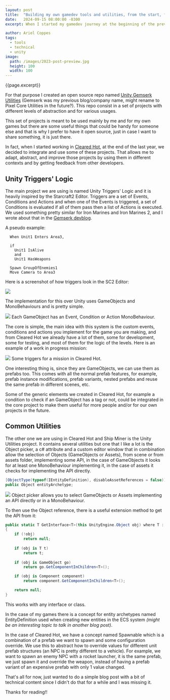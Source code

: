 ```yaml
---
layout: post
title:  "Building my own gamedev tools and utilities, from the start, for the future"
date:   2024-09-15 08:00:00 -0300
excerpt: When I started my gamedev journey at the beginning of the previous year, one important objective in mind was to work in building a set of tools and utilities while developing each minigame, prototype, experience, etc, to be used for the next ones, and so on. 

author: Ariel Coppes
tags:
  - tools
  - technical
  - unity
image:
  path: /images/2023-post-preview.jpg
  height: 100
  width: 100
---
```


{{page.excerpt}}

For that purpose I created an open source repo named [Unity Gemserk Utilities](https://github.com/acoppes/unity-gemserk-utilities) (Gemserk was my previous blog/company name, might rename to Pixel Core Utilities in the future?). This repo consist in a set of projects with different levels of abstraction and for various usages.

This set of projects is meant to be used mainly by me and for my own games but there are some useful things that could be handy for someone else and that is why I prefer to have it open source, just in case I want to share something, it is just there. 

In fact, when I started working in [Cleared Hot](https://store.steampowered.com/app/1710820/Cleared_Hot/), at the end of the last year, we decided to integrate and use some of these projects. That allows me to adapt, abstract, and improve those projects by using them in different contexts and by getting feedback from other developers.

## Unity Triggers' Logic

The main project we are using is named Unity Triggers' Logic and it is heavily inspired by the Starcraft2 Editor. Triggers are a set of Events, Conditions and Actions and when one of the Events is triggered, a set of Conditions is evaluated if all of them pass then a list of Actions is executed. We used something pretty similar for Iron Marines and Iron Marines 2, and I wrote about that in the [Gemserk devblog](https://blog.gemserk.com/2017/03/27/playing-with-starcraft-2-editor-to-understand-how-a-good-rts-is-made/). 


A pseudo example:

```
  When Unit1 Enters Area3, 
  
  if 
    Unit1 IsAlive 
    and 
    Unit1 HasWeapons

  Spawn GroupOfEnemies1 
  Move Camera to Area3
```

Here is a screenshot of how triggers look in the SC2 Editor:

<div class="post-image">
    <img src="/assets/unity-triggers-sc2example-crop.png" />
</div>

The implementation for this over Unity uses GameObjects and MonoBehaviours and is pretty simple.

<div class="post-image">
    <img src="/assets/unity-triggers-gameobjects.png" />
    <span>Each GameObject has an Event, Condition or Action MonoBehaviour.</span>
</div>

The core is simple, the main idea with this system is the custom events, conditions and actions you implement for the game you are making, and from Cleared Hot we already have a lot of them, some for development, some for testing, and most of them for the logic of the levels. Here is an example of a work in progress mission:

<div class="post-image">
    <img src="/assets/unity-triggers-gameobjects-clearedhot.png" />
    <span>Some triggers for a mission in Cleared Hot.</span>
</div>

One interesting thing is, since they are GameObjects, we can use them as prefabs too. This comes with all the normal prefab features, for example, prefab instance modifications, prefab variants, nested prefabs and reuse the same prefab in different scenes, etc.

Some of the generic elements we created in Cleared Hot, for example a condition to check if an GameObject has a tag or not, could be integrated in the core project to make them useful for more people and/or for our own projects in the future.

## Common Utilities

The other one we are using in Cleared Hot and Ship Miner is the Unity Utilities project. It contains several utilities but one that I like a lot is the Object picker, a c# attribute and a custom editor window that in combination allow the selection of Objects (GameObjects or Assets), from scene or from assets folder, implementing some API, in the case of GameObjects it looks for at least one MonoBehaviour implementing it, in the case of assets it checks for implementing the API directly.

```csharp
[ObjectType(typeof(IEntityDefinition), disableAssetReferences = false)]
public Object entityArchetype;
``` 

<div class="post-image">
    <img src="/assets/unity_utilities_objecttype_picker.gif" />
    <span>Object picker allows you to select GameObjects or Assets implementing an API directly or in a MonoBehaviour.</span>
</div>

To then use the Object reference, there is a useful extension method to get the API from it:

```csharp
public static T GetInterface<T>(this UnityEngine.Object obj) where T : class
{
    if (!obj)
        return null;
    
    if (obj is T t)
        return t;
    
    if (obj is GameObject go)
        return go.GetComponentInChildren<T>();

    if (obj is Component component)
        return component.GetComponentInChildren<T>();

    return null;
}
``` 
This works with any interface or class.

In the case of my games there is a concept for entity archetypes named EntityDefinition used when creating new entities in the ECS system _(might be an interesting topic to talk in another blog post)_.

In the case of Cleared Hot, we have a concept named Spawnable which is a combination of a prefab we want to spawn and some configuration override. We use this to abstract how to override values for different unit prefab structures (an NPC is pretty different to a vehicle). For example, we want to spawn an enemy NPC with a rocket launcher, it is the same prefab, we just spawn it and override the weapon, instead of having a prefab variant of an expensive prefab with only 1 value changed.

That's all for now, just wanted to do a simple blog post with a bit of technical content since I didn't do that for a while and I was missing it.

Thanks for reading!!



